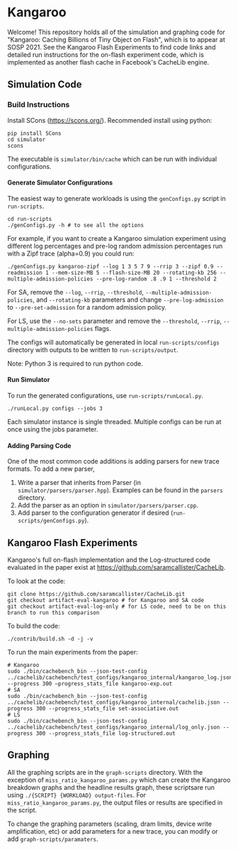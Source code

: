 # Kangaroo

Welcome! This repository holds all of the simulation and graphing code for "Kangaroo: Caching Billions of Tiny Object on Flash", which is to appear at SOSP 2021. See the Kangaroo Flash Experiments to find code links and detailed run instructions for the on-flash experiment code, which is implemented as another flash cache in Facebook's CacheLib engine.

## Simulation Code 

### Build Instructions

Install SCons (https://scons.org/). Recommended install using python:

```
pip install SCons
cd simulator
scons
```

The executable is `simulator/bin/cache` which can be run with individual configurations.

#### Generate Simulator Configurations

The easiest way to generate workloads is using the `genConfigs.py` script in `run-scripts`.

```
cd run-scripts
./genConfigs.py -h # to see all the options
```

For example, if you want to create a Kangaroo simulation experiment using different log percentages
and pre-log random admission percentages run with a Zipf trace (alpha=0.9) you could run:

```
./genConfigs.py kangaroo-zipf --log 1 3 5 7 9 --rrip 3 --zipf 0.9 --readmission 1 --mem-size-MB 5 --flash-size-MB 20 --rotating-kb 256 --multiple-admission-policies --pre-log-random .8 .9 1 --threshold 2
```

For SA, remove the `--log`, `--rrip`, `--threshold`, `--multiple-admission-policies`, and `--rotating-kb` parameters and change `--pre-log-admission` to `--pre-set-admission` for a random admission policy.

For LS, use the `--no-sets` parameter and remove the `--threshold`, `--rrip`, `--multiple-admission-policies` flags.

The configs will automatically be generated in local `run-scripts/configs` directory with outputs to be written to `run-scripts/output`.

Note: Python 3 is required to run python code.

#### Run Simulator

To run the generated configurations, use `run-scripts/runLocal.py`.

```
./runLocal.py configs --jobs 3
```

Each simulator instance is single threaded. Multiple configs can be run at once using the jobs parameter.

#### Adding Parsing Code

One of the most common code additions is adding parsers for new trace formats. To add a new parser,
1) Write a parser that inherits from Parser (in `simulator/parsers/parser.hpp`). Examples can be found in the `parsers` directory.
2) Add the parser as an option in `simulator/parsers/parser.cpp`.
3) Add parser to the configuration generator if desired (`run-scripts/genConfigs.py`).

## Kangaroo Flash Experiments

Kangaroo's full on-flash implementation and the Log-structured code evaluated in the paper exist at https://github.com/saramcallister/CacheLib.

To look at the code:

```
git clone https://github.com/saramcallister/CacheLib.git
git checkout artifact-eval-kangaroo # for Kangaroo and SA code
git checkout artifact-eval-log-only # for LS code, need to be on this branch to run this comparison
```

To build the code:

```
./contrib/build.sh -d -j -v
```

To run the main experiments from the paper:

```
# Kangaroo
sudo ./bin/cachebench_bin --json-test-config ../cachelib/cachebench/test_configs/kangaroo_internal/kangaroo_log.json --progress 300 —progress_stats_file kangaroo-exp.out
# SA
sudo ./bin/cachebench_bin --json-test-config ../cachelib/cachebench/test_configs/kangaroo_internal/cachelib.json --progress 300 --progress_stats_file set-associative.out
# LS
sudo ./bin/cachebench_bin --json-test-config ../cachelib/cachebench/test_configs/kangaroo_internal/log_only.json --progress 300 --progress_stats_file log-structured.out   
```

## Graphing

All the graphing scripts are in the `graph-scripts` directory. With the exception of `miss_ratio_kangaroo_params.py` which can create the Kangaroo breakdown graphs and the headline results graph, these scriptsare run using `./{SCRIPT} {WORKLOAD} output-files`. For `miss_ratio_kangaroo_params.py`, the output files or results are specified in the script.

To change the graphing parameters (scaling, dram limits, device write amplification, etc) or add parameters for a new trace, 
you can modify or add `graph-scripts/paramaters`.
